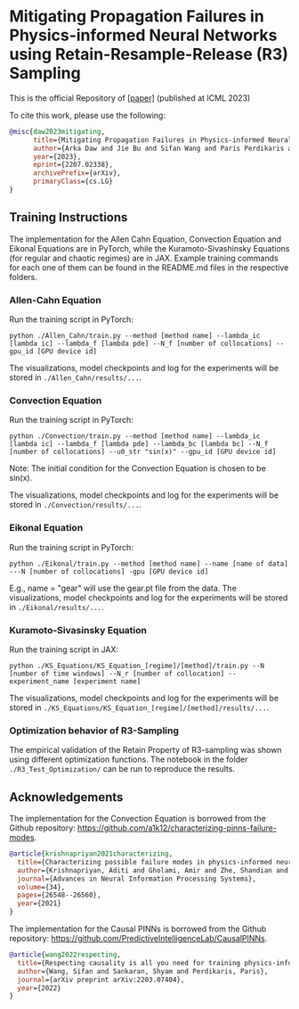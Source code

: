 # Mitigating Propagation Failures in Physics-informed Neural Networks using Retain-Resample-Release (R3) Sampling

This is the official Repository of [[paper]](https://arxiv.org/abs/2207.02338) (published at ICML 2023)

To cite this work, please use the following:
```bibtex
@misc{daw2023mitigating,
      title={Mitigating Propagation Failures in Physics-informed Neural Networks using Retain-Resample-Release (R3) Sampling}, 
      author={Arka Daw and Jie Bu and Sifan Wang and Paris Perdikaris and Anuj Karpatne},
      year={2023},
      eprint={2207.02338},
      archivePrefix={arXiv},
      primaryClass={cs.LG}
}
```

## Training Instructions

The implementation for the Allen Cahn Equation, Convection Equation and Eikonal Equations are in PyTorch, while the Kuramoto-Sivashinsky Equations (for regular and chaotic regimes) are in JAX. Example training commands for each one of them can be found in the README.md files in the respective folders.

### Allen-Cahn Equation
Run the training script in PyTorch:
```
python ./Allen_Cahn/train.py --method [method name] --lambda_ic [lambda ic] --lambda_f [lambda pde] --N_f [number of collocations] --gpu_id [GPU device id]
```
The visualizations, model checkpoints and log for the experiments will be stored in `./Allen_Cahn/results/...`.

### Convection Equation
Run the training script in PyTorch:
```
python ./Convection/train.py --method [method name] --lambda_ic [lambda ic] --lambda_f [lambda pde] --lambda_bc [lambda bc] --N_f [number of collocations] --u0_str "sin(x)" --gpu_id [GPU device id]
```
Note: The initial condition for the Convection Equation is chosen to be sin(x).

The visualizations, model checkpoints and log for the experiments will be stored in `./Convection/results/...`.

### Eikonal Equation
Run the training script in PyTorch:
```
python ./Eikonal/train.py --method [method name] --name [name of data] ---N [number of collocations] -gpu [GPU device id]
```
E.g., name = "gear" will use the gear.pt file from the data.
The visualizations, model checkpoints and log for the experiments will be stored in `./Eikonal/results/...`.

### Kuramoto-Sivasinsky Equation
Run the training script in JAX:
```
python ./KS_Equations/KS_Equation_[regime]/[method]/train.py --N [number of time windows] --N_r [number of collocation] --experiment_name [experiment name]
```
The visualizations, model checkpoints and log for the experiments will be stored in `./KS_Equations/KS_Equation_[regime]/[method]/results/...`.

### Optimization behavior of R3-Sampling
The empirical validation of the Retain Property of R3-sampling was shown using different optimization functions. The notebook in the folder `./R3_Test_Optimization/` can be run to reproduce the results.



## Acknowledgements
The implementation for the Convection Equation is borrowed from the Github repository: https://github.com/a1k12/characterizing-pinns-failure-modes.
```bibtex
@article{krishnapriyan2021characterizing,
  title={Characterizing possible failure modes in physics-informed neural networks},
  author={Krishnapriyan, Aditi and Gholami, Amir and Zhe, Shandian and Kirby, Robert and Mahoney, Michael W},
  journal={Advances in Neural Information Processing Systems},
  volume={34},
  pages={26548--26560},
  year={2021}
}
```
The implementation for the Causal PINNs is borrowed from the Github repository: https://github.com/PredictiveIntelligenceLab/CausalPINNs.
```bibtex
@article{wang2022respecting,
  title={Respecting causality is all you need for training physics-informed neural networks},
  author={Wang, Sifan and Sankaran, Shyam and Perdikaris, Paris},
  journal={arXiv preprint arXiv:2203.07404},
  year={2022}
}
```
